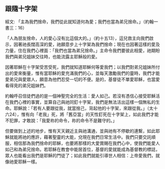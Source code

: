 ## 跟隨十字架 ##

經文: 「主為我們捨命，我們從此就知道何為愛；我們也當為弟兄捨命。」（約翰一書三：16）



「人為朋友捨命，人的愛心沒有比這個大的。」（約十五13），這兒救主向我們啟示，因著祂長闊高深的愛，祂願意步上十字架為我們捨命；現在也因著這樣的愛及力量，住在我們心裡面：「我們也當為弟兄捨命。」主命令我們要彼此相愛，祂期盼我們與弟兄姐妹交往時，也能流露主耶穌般的愛。

因著耶穌在十字架受苦受死，我們就知道耶穌何等愛我們；以我們對弟兄姐妹所付出的愛來衡量，惟有當耶穌的愛充滿我們的心，並每天激勵我們的靈時，我們才能愛弟兄與愛眾人，願意為他們忍受一切的不便。是的，基督徒不單愛耶穌，也當愛看得見的弟兄姐妹們。

約翰呼召信徒們過的是一個神聖完全的生活：愛人如己。若沒有憑信心接受耶穌活在我們心裡的事實，並算自己與祂同釘十字架，我們是無法活出這樣一個無私的生命。耶穌說：「若有人要跟從我，就當捨己，背起他的十字架，來跟從我。」（太十六24），惟有向「老我」死，將「舊亞當」的天性釘死在十字架上，如此我們才能不犯罪，才敢說：「我愛祢的命令，祢的命令不是難守的。」

但要做到上述的地步，惟有天天親近主與祂溝通，並與祂有不停歇的連繫，如此耶穌就能將祂的應許，藉著聖靈的大能，兌現在我們日常生活中。我們只要交託順服，相信那為我們捨命的耶穌，也要將那樣的大愛賞賜在我們心中，使我們能愛人如己和為弟兄捨命。若耶穌在教會中能居首位，基督的愛就能成為基督教的標誌，眾人也能看出我們是耶穌的門徒了；如此我們就能引導世人相信：上帝愛我們，就像祂愛耶穌一樣。